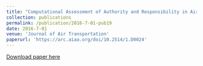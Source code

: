 ```yaml
---
title: "Computational Assessment of Authority and Responsibility in Air Traffic Concepts of Operation"
collection: publications
permalink: /publication/2016-7-01-pub19
date: 2016-7-01
venue: 'Journal of Air Transportation'
paperurl: 'https://arc.aiaa.org/doi/10.2514/1.D0024'
---
```


<a href='https://arc.aiaa.org/doi/10.2514/1.D0024'>Download paper here</a>
